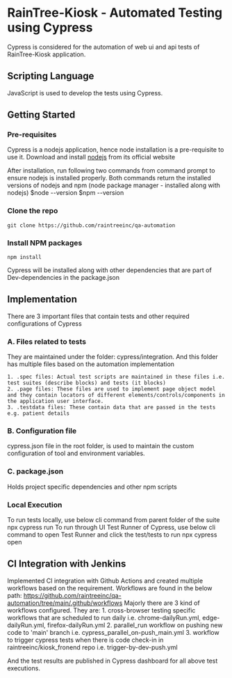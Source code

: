 # RainTree-Kiosk - Automated Testing using Cypress 	
Cypress is considered for the automation of web ui and api tests of RainTree-Kiosk application.

## Scripting Language
	
JavaScript is used to develop the tests using Cypress.

## Getting Started

### Pre-requisites
	
Cypress is a nodejs application, hence node installation is a pre-requisite to use it. Download and install [nodejs](https://nodejs.org/en/) from its official website

After installation, run following two commands from command prompt to ensure nodejs is installed properly. Both commands return the installed versions of nodejs and npm (node package manager - installed along with nodejs)
	$node --version
	$npm --version
	
### Clone the repo
	git clone https://github.com/raintreeinc/qa-automation
###	Install NPM packages
	npm install

Cypress will be installed along with other dependencies that are part of Dev-dependencies in the package.json
	
## Implementation
	
There are 3 important files that contain tests and other required configurations of Cypress

### A. Files related to tests
They are maintained under the folder: cypress/integration. And this folder has multiple files based on the automation implementation
		
	1. .spec files: Actual test scripts are maintained in these files i.e. test suites (describe blocks) and tests (it blocks)
	2. .page files: These files are used to implement page object model and they contain locators of different elements/controls/components in the application user interface.	
	3. .testdata files: These contain data that are passed in the tests e.g. patient details
		
### B. Configuration file
cypress.json file in the root folder, is used to maintain the custom configuration of tool and environment variables. 
    	
### C. package.json
Holds project specific dependencies and other npm scripts
		
### Local Execution
To run tests  locally, use below cli command from parent folder of the suite
	npx cypress run
To run through UI Test Runner of Cypress, use below cli command to open Test Runner and click the test/tests to run
	npx cypress open
	
## CI Integration with Jenkins
Implemented CI integration with Github Actions and created multiple workflows based on the requirement. Workflows are found in the below path: https://github.com/raintreeinc/qa-automation/tree/main/.github/workflows
Majorly there are 3 kind of workflows configured. They are:
	1. cross-browser testing specific workflows that are scheduled to run daily i.e. chrome-dailyRun.yml, edge-dailyRun.yml, firefox-dailyRun.yml
	2. parallel_run workflow on pushing new code to 'main' branch i.e. cypress_parallel_on-push_main.yml
	3. workflow to trigger cypress tests when there is code check-in in raintreeinc/kiosk_fronend repo i.e. trigger-by-dev-push.yml

And the test results are published in Cypress dashboard for all above test executions.
